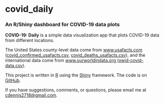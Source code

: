 # covid_daily

<h3>An R/Shiny dashboard for COVID-19 data plots</h3>


<b>COVID-19: Daily</b> is a simple data visualization app that 
plots COVID-19 data from different locations.
<p>
The United States county-level data come from 
<a href='https://www.usafacts.com'>www.usafacts.com</a>
(<a href='https://usafactsstatic.blob.core.windows.net/public/data/covid-19/covid_confirmed_usafacts.csv'>covid_confirmed_usafacts.csv</a>, 
<a href='https://usafactsstatic.blob.core.windows.net/public/data/covid-19/covid_deaths_usafacts.csv'>covid_deaths_usafacts.csv</a>),
and the international data come from 
<a href='https://www.ourworldindata.org'>
www.ourworldindata.org
</a>
(<a href='https://raw.githubusercontent.com/owid/covid-19-data/master/public/data/owid-covid-data.csv'>owid-covid-data.csv</a>).
<p>This project is written in <a href='https://www.r-project.org'>R</a> using the
<a href='https://shiny.rstudio.com/'>Shiny</a> framework.     
The code is on <a href='https://github.com/cdennis2718/covid_daily'>GitHub</a>.
<p>If you have suggestions, comments, or questions, please email me at <a href='mailto:cdennis2718@gmail.com'>cdennis2718@gmail.com</a>.
        
 
